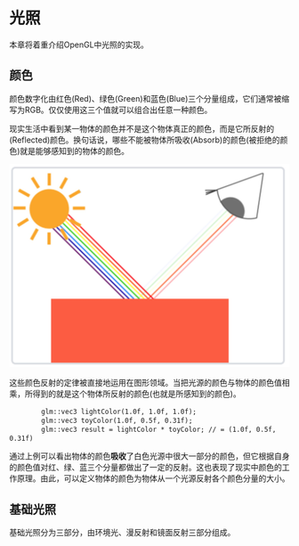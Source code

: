光照
=============
本章将着重介绍OpenGL中光照的实现。

颜色
----------------
颜色数字化由红色(Red)、绿色(Green)和蓝色(Blue)三个分量组成，它们通常被缩写为RGB。仅仅使用这三个值就可以组合出任意一种颜色。

现实生活中看到某一物体的颜色并不是这个物体真正的颜色，而是它所反射的(Reflected)颜色。换句话说，哪些不能被物体所吸收(Absorb)的颜色(被拒绝的颜色)就是能够感知到的物体的颜色。

![物体反射颜色原理图](https://github.com/whynotAC/Learn_Opengl/blob/master/Document/chapter2/basic_color.jpg)

这些颜色反射的定律被直接地运用在图形领域。当把光源的颜色与物体的颜色值相乘，所得到的就是这个物体所反射的颜色(也就是所感知到的颜色)。

```
		glm::vec3 lightColor(1.0f, 1.0f, 1.0f);
		glm::vec3 toyColor(1.0f, 0.5f, 0.31f);
		glm::vec3 result = lightColor * toyColor; // = (1.0f, 0.5f, 0.31f)
```

通过上例可以看出物体的颜色**吸收**了白色光源中很大一部分的颜色，但它根据自身的颜色值对红、绿、蓝三个分量都做出了一定的反射。这也表现了现实中颜色的工作原理。由此，可以定义物体的颜色为物体从一个光源反射各个颜色分量的大小。

基础光照
----------------
基础光照分为三部分，由环境光、漫反射和镜面反射三部分组成。